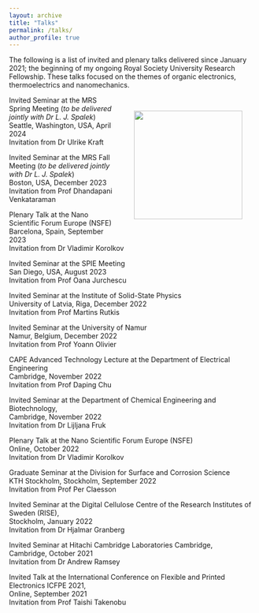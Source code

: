 ```yaml
---
layout: archive
title: "Talks"
permalink: /talks/
author_profile: true
---
```


The following is a list of invited and plenary talks delivered since January 2021; the beginning of my ongoing Royal Society University Research Fellowship. These talks focused on the themes of organic electronics, thermoelectrics and nanomechanics.

<img align = "right" src="https://deepak-venkateshvaran.github.io/portfolio/images/1P9A4270.jpg" width="220" style="padding-right: 30px; padding-left: 30px; padding-bottom: 30px; padding-top: 30px;">              

Invited Seminar at the MRS Spring Meeting (*to be delivered jointly with Dr L. J. Spalek*) <br /> Seattle, Washington, USA, April 2024 <br /> Invitation from Dr Ulrike Kraft

Invited Seminar at the MRS Fall Meeting (*to be delivered jointly with Dr L. J. Spalek*) <br /> Boston, USA, December 2023<br /> Invitation from Prof Dhandapani Venkataraman

Plenary Talk at the Nano Scientific Forum Europe (NSFE) <br /> Barcelona, Spain, September 2023 <br /> Invitation from Dr Vladimir Korolkov

Invited Seminar at the SPIE Meeting <br /> San Diego, USA, August 2023 <br /> Invitation from Prof Oana Jurchescu

Invited Seminar at the Institute of Solid-State Physics <br /> University of Latvia, Riga, December 2022 <br /> Invitation from Prof Martins Rutkis

Invited Seminar at the University of Namur <br /> Namur, Belgium, December 2022 <br /> Invitation from Prof Yoann Olivier

CAPE Advanced Technology Lecture at the Department of Electrical Engineering <br /> Cambridge, November 2022 <br /> Invitation from Prof Daping Chu

Invited Seminar at the Department of Chemical Engineering and Biotechnology, <br /> Cambridge, November 2022 <br /> Invitation from Dr Lijljana Fruk

Plenary Talk at the Nano Scientific Forum Europe (NSFE) <br />  Online, October 2022 <br /> Invitation from Dr Vladimir Korolkov

Graduate Seminar at the Division for Surface and Corrosion Science <br /> KTH Stockholm, Stockholm, September 2022 <br /> Invitation from Prof Per Claesson

Invited Seminar at the Digital Cellulose Centre of the Research Institutes of Sweden (RISE), <br />  Stockholm, January 2022 <br /> Invitation from Dr Hjalmar Granberg

Invited Seminar at Hitachi Cambridge Laboratories Cambridge, <br /> Cambridge, October 2021 <br /> Invitation from Dr Andrew Ramsey

Invited Talk at the International Conference on Flexible and Printed Electronics ICFPE 2021, <br />  Online, September 2021 <br /> Invitation from Prof Taishi Takenobu
